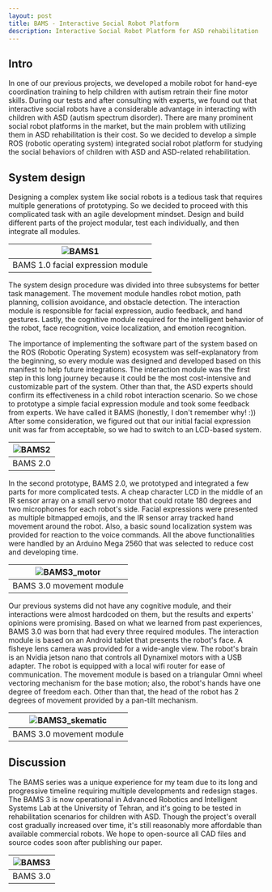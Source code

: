 ```yaml
---
layout: post
title: BAMS - Interactive Social Robot Platform 
description: Interactive Social Robot Platform for ASD rehabilitation
---
```



## Intro

In one of our previous projects, we developed a mobile robot for hand-eye coordination training to help children with autism retrain their fine motor skills. During our tests and after consulting with experts, we found out that interactive social robots have a considerable advantage in interacting with children with ASD (autism spectrum disorder). There are many prominent social robot platforms in the market, but the main problem with utilizing them in ASD rehabilitation is their cost. So we decided to develop a simple ROS (robotic operating system) integrated social robot platform for studying the social behaviors of children with ASD and ASD-related rehabilitation.

## System design

Designing a complex system like social robots is a tedious task that requires multiple generations of prototyping. So we decided to proceed with this complicated task with an agile development mindset. Design and build different parts of the project modular, test each individually, and then integrate all modules.

|![BAMS1](https://bijanmehr.github.io/assets/bams/bams1.png)|
|:-:|
|BAMS 1.0 facial expression module|

The system design procedure was divided into three subsystems for better task management. The movement module handles robot motion, path planning, collision avoidance, and obstacle detection. The interaction module is responsible for facial expression, audio feedback, and hand gestures. Lastly, the cognitive module required for the intelligent behavior of the robot, face recognition, voice localization, and emotion recognition.

The importance of implementing the software part of the system based on the ROS (Robotic Operating System) ecosystem was self-explanatory from the beginning, so every module was designed and developed based on this manifest to help future integrations. The interaction module was the first step in this long journey because it could be the most cost-intensive and customizable part of the system. Other than that, the ASD experts should confirm its effectiveness in a child robot interaction scenario. So we chose to prototype a simple facial expression module and took some feedback from experts. We have called it BAMS (honestly, I don't remember why! :)) After some consideration, we figured out that our initial facial expression unit was far from acceptable, so we had to switch to an LCD-based system.

|![BAMS2](https://bijanmehr.github.io/assets/bams/bams2.png)|
|:-:|
|BAMS 2.0|

In the second prototype, BAMS 2.0, we prototyped and integrated a few parts for more complicated tests. A cheap character LCD in the middle of an IR sensor array on a small servo motor that could rotate 180 degrees and two microphones for each robot's side. Facial expressions were presented as multiple bitmapped emojis, and the IR sensor array tracked hand movement around the robot. Also, a basic sound localization system was provided for reaction to the voice commands. All the above functionalities were handled by an Arduino Mega 2560 that was selected to reduce cost and developing time.

|![BAMS3_motor](https://bijanmehr.github.io/assets/bams/bams3_motor.png)|
|:-:|
|BAMS 3.0 movement module|

Our previous systems did not have any cognitive module, and their interactions were almost hardcoded on them, but the results and experts' opinions were promising. Based on what we learned from past experiences, BAMS 3.0 was born that had every three required modules.
The interaction module is based on an Android tablet that presents the robot's face. A fisheye lens camera was provided for a wide-angle view. The robot's brain is an Nvidia jetson nano that controls all Dynamixel motors with a USB adapter. The robot is equipped with a local wifi router for ease of communication. The movement module is based on a triangular Omni wheel vectoring mechanism for the base motion; also, the robot's hands have one degree of freedom each. Other than that, the head of the robot has 2 degrees of movement provided by a pan-tilt mechanism.

|![BAMS3_skematic](https://bijanmehr.github.io/assets/bams/bams3_schematic.png)|
|:-:|
|BAMS 3.0 movement module|

## Discussion
The BAMS series was a unique experience for my team due to its long and progressive timeline requiring multiple developments and redesign stages. The BAMS 3 is now operational in Advanced Robotics and Intelligent Systems Lab at the University of Tehran, and it's going to be tested in rehabilitation scenarios for children with ASD.
Though the project's overall cost gradually increased over time, it's still reasonably more affordable than available commercial robots.
We hope to open-source all CAD files and source codes soon after publishing our paper.

|![BAMS3](https://bijanmehr.github.io/assets/bams/bams3.png)|
|:-:|
|BAMS 3.0|